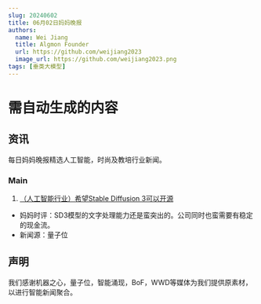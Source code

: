 ```yaml
---
slug: 20240602
title: 06月02日妈妈晚报
authors:
  name: Wei Jiang
  title: Algmon Founder
  url: https://github.com/weijiang2023
  image_url: https://github.com/weijiang2023.png
tags: [垂类大模型]
---
```


# 需自动生成的内容
## 资讯
每日妈妈晚报精选人工智能，时尚及教培行业新闻。

### Main

1. [（人工智能行业）希望Stable Diffusion 3可以开源](https://mp.weixin.qq.com/s/H2a1RzlttnGt_6hpkCaYgg)
* 妈妈时评：SD3模型的文字处理能力还是蛮突出的。公司同时也蛮需要有稳定的现金流。
* 新闻源：量子位

## 声明

我们感谢机器之心，量子位，智能涌现，BoF，WWD等媒体为我们提供原素材，以进行智能新闻聚合。